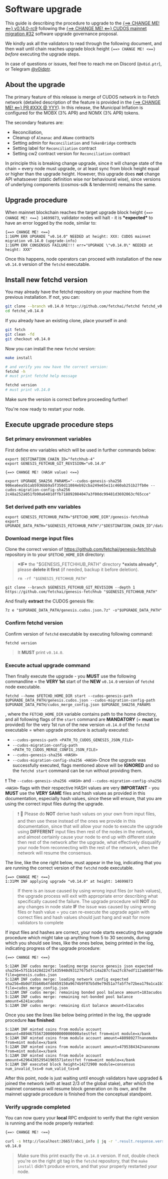 
# Software upgrade

This guide is describing the procedure to upgrade to the [{==> CHANGE ME! <==} v0.14.0-rc9](https://github.com/fetchai/fetchd/releases/tag/v0.14.0-rc9) following the [{==> CHANGE ME! <==} CUDOS mainnet migration #32](https://www.mintscan.io/fetchai/proposals/32) software upgrade governance proposal.

We kindly ask all the validators to read through the following document, and then wait until chain reaches upgrade block height `{==> CHANGE ME! <==}` *before* executing the upgrade steps.

In case of questions or issues, feel free to reach me on Discord (`@v0id.ptr`), or Telegram [@v0idptr](https://t.me/v0idptr).

## About the upgrade

The primary feature of this release is merge of CUDOS network in to Fetch network (detailed description of the feature is provided in the [ {==> CHANGE ME! <==} PR #XXX @ YYY](https://github.com/fetchai/CHANGE_ME)).
In this release, the Municipal Inflation is configured for the MOBX (3% APR) and NOMX (3% APR) tokens.

The secondary features are:
 * Reconciliation,
 * Cleanup of `Almanac` and `AName` contracts
 * Setting admin for `Reconciliation` and `TokenBridge` contracts 
 * Setting label for `Reconciliation` contract
 * Setting cw2 contract version for `Reconciliation` contract

In principle this is breaking change upgrade, since it will change state of the chain = every node must upgrade, or at least sync from block height equal or higher than the upgrade height.
However, this upgrade does **not** change API whatsoever (static definition wise nor behavioural wise), since versions of underlying components (cosmos-sdk & tendermint) remains the same.

## Upgrade procedure

When mainnet blockchain reaches the target upgrade block height `{==> CHANGE ME! <==} 14699873`, validator nodes will halt - it is **\*expected\*** to have an error logged by the node, similar to:

```
{==> CHANGE ME! <==}
1:16PM ERR UPGRADE "v0.14.0" NEEDED at height: XXX: CUDOS mainnet migration v0.14.0 (upgrade-info)
1:16PM ERR CONSENSUS FAILURE!!! err="UPGRADE \"v0.14.0\" NEEDED at height: XXX"
```

Once this happens, node operators can proceed with installation of the new `v0.14.0` version of the `fetchd` executable.

## Install new fetchd version

You may already have the fetchd repository on your machine from the previous installation. If not, you can:

```bash
git clone --branch v0.14.0 https://github.com/fetchai/fetchd fetchd_v0.14.0
cd fetchd_v0.14.0
```

If you already have an existing clone, place yourself in and:

```bash
git fetch
git clean -fd
git checkout v0.14.0
```

Now you can install the new `fetchd` version:

```bash
make install

# and verify you now have the correct version:
fetchd -h
# must print fetchd help message

fetchd version
# must print v0.14.0
```

Make sure the version is correct before proceeding further!

You're now ready to restart your node.

## Execute upgrade procedure steps

### Set primary environment variables
First define env variables which will be used in further commands below:
```shell
export DESTINATION_CHAIN_ID="fetchhub-4"
export GENESIS_FETCHUB_GIT_REVISION="v0.14.0"

{==> CHANGE ME! (HASH value) <==}

export UPGRADE_SHA256_PARAMS="--cudos-genesis-sha256 906ea6ea5b1ab5936bb9a5f350d11084eb92cba249e65e11c460ab251b27fb0e --cudos-migration-config-sha256 2c48a252a051fb90a6401dffb718892084047a3f00dc99481d3692063cf65cce"
```

### Set derived path env variables

```shell
export GENESIS_FETCHHUB_PATH="$FETCHD_HOME_DIR"/genesis-fetchhub
export UPGRADE_DATA_PATH="$GENESIS_FETCHHUB_PATH"/"$DESTINATION_CHAIN_ID"/data
```

### Download merge input files

Clone the correct version of  https://github.com/fetchai/genesis-fetchhub repository in to your `$FETCHD_HOME_DIR`
directory:
> **\*IF\*** the "$GENESIS_FETCHHUB_PATH" directory **\*exists already\***, please **delete it first** (if needed, backup it before deletion).
> ```shell
> rm -rf "$GENESIS_FETCHHUB_PATH"
> ```
```shell
git clone --branch $GENESIS_FETCHUB_GIT_REVISION --depth 1 https://github.com/fetchai/genesis-fetchhub "$GENESIS_FETCHHUB_PATH"
```

And finally **extract** the CUDOS genesis file:
```
7z e "$UPGRADE_DATA_PATH/genesis.cudos.json.7z" -o"$UPGRADE_DATA_PATH" 
```

### Confirm fetchd version
Confirm version of `fetchd` executable by executing following command:
```shell
fetchd version
```
> It **MUST** print `v0.14.0`. 

### Execute actual upgrade command
Then finally execute the upgrade - you **MUST** use the following commandline = the **VERY 1st** start of the **NEW**
`v0.14.0` version of `fetchd` node executable.
```shell
fetchd --home $FETCHD_HOME_DIR start --cudos-genesis-path $UPGRADE_DATA_PATH/genesis.cudos.json --cudos-migration-config-path $UPGRADE_DATA_PATH/cudos_merge_config.json $UPGRADE_SHA256_PARAMS
```
, where the `FETCHD_HOME_DIR` variable contains path to the home directory,
  and all following flags of the `start` command are **MANDATORY** (= **must** be provided) for the very 1st run of
  the new version `v0.14.0` of the `fetchd` executable = when upgrade procedure is actually executed:
* `--cudos-genesis-path <PATH_TO_CUDOS_GENESIS_JSON_FILE>`
* `--cudos-migration-config-path <PATH_TO_CUDOS_MERGE_CONFIG_JSON_FILE>`
* `--cudos-genesis-sha256 <HASH>`
* `--cudos-migration-config-sha256 <HASH>`
Once the upgrade was successfully executed, flags mentioned above will be **IGNORED** and so the `fetchd start` command
can be run without providing them.

:exclamation: The `--cudos-genesis-sha256 <HASH>` and `--cudos-migration-config-sha256 <HASH>` flags with their
respective HASH values are very **IMPORTANT** - you **MUST** use the **VERY SAME** files and hash values as provided
in this documentation, especially hash values, since these will ensure, that you are using the correct input files
during the upgrade. 
> :exclamation: :no_entry_sign: Please do **NOT** derive hash values on your own from input files, and then use these
> instead of the ones we provide in this documentation, since that will allow your node to execute the upgrade using
>  **DIFFERENT** input files then rest of the nodes in the network, and almost certainly cause your node to  end up
> with different state then rest of the network after the upgrade, what effectively disqualify your node from
> reconnecting with the rest of the network, when the network will resume the consensus.


The line, like the one right below, must appear in the log, indicating that you are running the correct version of the
`fetchd` node executable.

```
{==> CHANGE ME! <==}
1:31PM INF applying upgrade "v0.14.0" at height: 14699873
```


> If there is an issue caused by using wrong input files (or hash values), the upgrade process will exit with
> appropriate error describing what specifically caused the failure. The upgrade procedure will **NOT** do any changes
> in node state **IF** the issue was caused by using wrong files or hash value = you can re-execute the upgrade again
> with correct files and hash values  should just hang and wait for more validators to complete

If input files and hashes are correct, your node starts executing the upgrade procedure which might take up anything
from 5 to 30 seconds, during which you should see lines, like the ones below, being printed in the log, indicating
progress of the upgrade procedure:

```log
{==> CHANGE ME! <==}

5:12AM INF cudos merge: loading merge source genesis json expected sha256=5751b1428d22471435940d93127675dfc14a287cfaa2fc87edf112a8050ff96c file=genesis.cudos.json
5:12AM INF cudos merge: loading network config expected sha256=8b0df35b60b4fdd459150a9674b9f07b5d9e79d51a7fa5f7e72bea179a1ca1b7 file=cudos_merge_config.json
5:12AM INF cudos merge: remaining bonded pool balance amount=183acudos
5:12AM INF cudos merge: remaining not-bonded pool balance amount=6241acudos
5:12AM INF cudos merge: remaining dist balance amount=51acudos
```

Once you see the lines like below being printed in the log, the upgrade procedure **has finished**:
```log
5:12AM INF minted coins from module account amount=88946755672000000000000000atestfet from=mint module=x/bank
5:12AM INF minted coins from module account amount=480989277nanomobx from=mint module=x/bank
5:12AM INF minted coins from module account amount=4795384342nanonomx from=mint module=x/bank
5:12AM INF minted coins from module account amount=6296428529541965571atestfet from=mint module=x/bank
5:12AM INF executed block height=14272900 module=consensus num_invalid_txs=0 num_valid_txs=0
```

After this point, node is just waiting until enough validators have upgraded & joined the network (with at least 2/3
of the global stake), after which the mainnet consensus will resume block generation on its own, and the mainnet
upgrade procedure is finished from the conceptual standpoint.

### Verify upgrade completed

You can now query your **local** RPC endpoint to verify that the right version is running and the node properly
restarted:

```bash
{==> CHANGE ME! <==}

curl -s http://localhost:26657/abci_info | jq -r '.result.response.version'
v0.14.0
```

> Make sure this print exactly the `v0.14.0` version. If not, double check you're on the right git tag in the `fetchd`
repository, that the `make install` didn't produce errors, and that your properly restarted your node.
